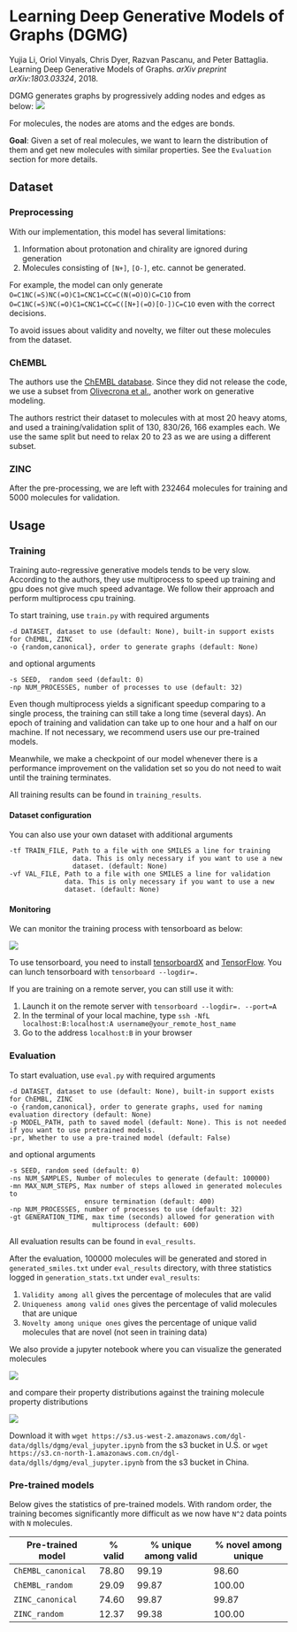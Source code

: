 # Learning Deep Generative Models of Graphs (DGMG)

Yujia Li, Oriol Vinyals, Chris Dyer, Razvan Pascanu, and Peter Battaglia. 
Learning Deep Generative Models of Graphs. *arXiv preprint arXiv:1803.03324*, 2018.

DGMG generates graphs by progressively adding nodes and edges as below:
![](https://user-images.githubusercontent.com/19576924/48605003-7f11e900-e9b6-11e8-8880-87362348e154.png)

For molecules, the nodes are atoms and the edges are bonds.

**Goal**: Given a set of real molecules, we want to learn the distribution of them and get new molecules
with similar properties. See the `Evaluation` section for more details.

## Dataset

### Preprocessing

With our implementation, this model has several limitations:
1. Information about protonation and chirality are ignored during generation
2. Molecules consisting of `[N+]`, `[O-]`, etc. cannot be generated.

For example, the model can only generate `O=C1NC(=S)NC(=O)C1=CNC1=CC=C(N(=O)O)C=C1O` from 
`O=C1NC(=S)NC(=O)C1=CNC1=CC=C([N+](=O)[O-])C=C1O` even with the correct decisions.

To avoid issues about validity and novelty, we filter out these molecules from the dataset.

### ChEMBL

The authors use the [ChEMBL database](https://www.ebi.ac.uk/chembl/). Since they 
did not release the code, we use a subset from [Olivecrona et al.](https://github.com/MarcusOlivecrona/REINVENT), 
another work on generative modeling. 

The authors restrict their dataset to molecules with at most 20 heavy atoms, and used a training/validation
split of 130, 830/26, 166 examples each. We use the same split but need to relax 20 to 23 as we are using
a different subset.

### ZINC

After the pre-processing, we are left with 232464 molecules for training and 5000 molecules for validation.

## Usage

### Training

Training auto-regressive generative models tends to be very slow. According to the authors, they use multiprocess to
speed up training and gpu does not give much speed advantage. We follow their approach and perform multiprocess cpu
training.

To start training, use `train.py` with required arguments
```
-d DATASET, dataset to use (default: None), built-in support exists for ChEMBL, ZINC
-o {random,canonical}, order to generate graphs (default: None)
```

and optional arguments
```
-s SEED,  random seed (default: 0)
-np NUM_PROCESSES, number of processes to use (default: 32)
```

Even though multiprocess yields a significant speedup comparing to a single process, the training can still take a long 
time (several days). An epoch of training and validation can take up to one hour and a half on our machine. If not 
necessary, we recommend users use our pre-trained models. 

Meanwhile, we make a checkpoint of our model whenever there is a performance improvement on the validation set so you 
do not need to wait until the training terminates.

All training results can be found in `training_results`.

#### Dataset configuration

You can also use your own dataset with additional arguments
```
-tf TRAIN_FILE, Path to a file with one SMILES a line for training
                data. This is only necessary if you want to use a new
                dataset. (default: None)
-vf VAL_FILE, Path to a file with one SMILES a line for validation
              data. This is only necessary if you want to use a new
              dataset. (default: None)
```

#### Monitoring

We can monitor the training process with tensorboard as below:

![](https://s3.us-west-2.amazonaws.com/dgl-data/dglls/dgmg/tensorboard.png)

To use tensorboard, you need to install [tensorboardX](https://github.com/lanpa/tensorboardX) and 
[TensorFlow](https://www.tensorflow.org/). You can lunch tensorboard with `tensorboard --logdir=.`

If you are training on a remote server, you can still use it with:
1. Launch it on the remote server with `tensorboard --logdir=. --port=A`
2. In the terminal of your local machine, type `ssh -NfL localhost:B:localhost:A username@your_remote_host_name`
3. Go to the address `localhost:B` in your browser

### Evaluation

To start evaluation, use `eval.py` with required arguments
```
-d DATASET, dataset to use (default: None), built-in support exists for ChEMBL, ZINC
-o {random,canonical}, order to generate graphs, used for naming evaluation directory (default: None)
-p MODEL_PATH, path to saved model (default: None). This is not needed if you want to use pretrained models.
-pr, Whether to use a pre-trained model (default: False)
```

and optional arguments
```
-s SEED, random seed (default: 0)
-ns NUM_SAMPLES, Number of molecules to generate (default: 100000)
-mn MAX_NUM_STEPS, Max number of steps allowed in generated molecules to
                   ensure termination (default: 400)
-np NUM_PROCESSES, number of processes to use (default: 32)
-gt GENERATION_TIME, max time (seconds) allowed for generation with
                     multiprocess (default: 600)
```

All evaluation results can be found in `eval_results`.

After the evaluation, 100000 molecules will be generated and stored in `generated_smiles.txt` under `eval_results`
directory, with three statistics logged in `generation_stats.txt` under `eval_results`:
1. `Validity among all` gives the percentage of molecules that are valid
2. `Uniqueness among valid ones` gives the percentage of valid molecules that are unique
3. `Novelty among unique ones` gives the percentage of unique valid molecules that are novel (not seen in training data)

We also provide a jupyter notebook where you can visualize the generated molecules 

![](https://s3.us-west-2.amazonaws.com/dgl-data/dglls/dgmg/DGMG_ZINC_canonical_vis.png)

and compare their property distributions against the training molecule property distributions

![](https://s3.us-west-2.amazonaws.com/dgl-data/dglls/dgmg/DGMG_ZINC_canonical_dist.png)

Download it with `wget https://s3.us-west-2.amazonaws.com/dgl-data/dglls/dgmg/eval_jupyter.ipynb` from the s3
bucket in U.S. or `wget https://s3.cn-north-1.amazonaws.com.cn/dgl-data/dglls/dgmg/eval_jupyter.ipynb` from the 
s3 bucket in China.

### Pre-trained models

Below gives the statistics of pre-trained models. With random order, the training becomes significantly more difficult 
as we now have `N^2` data points with `N` molecules.

| Pre-trained model  | % valid | % unique among valid | % novel among unique |
| ------------------ | ------- | -------------------- | -------------------- |
| `ChEMBL_canonical` | 78.80   | 99.19                | 98.60                |            
| `ChEMBL_random`    | 29.09   | 99.87                | 100.00               |
| `ZINC_canonical`   | 74.60   | 99.87                | 99.87                |
| `ZINC_random`      | 12.37   | 99.38                | 100.00               |
